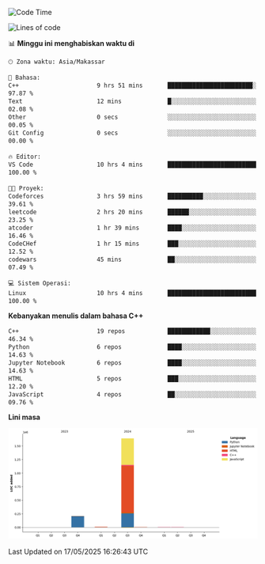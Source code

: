 <!--START_SECTION:waka-->
![Code Time](http://img.shields.io/badge/Code%20Time-212%20hrs%2015%20mins-blue)

![Lines of code](https://img.shields.io/badge/Sejak%20Hello%20World%20aku%20telah%20menulis-1.9%20million%20baris%20kode-blue)

📊 **Minggu ini menghabiskan waktu di** 

```text
🕑︎ Zona waktu: Asia/Makassar

💬 Bahasa: 
C++                      9 hrs 51 mins       ████████████████████████░   97.87 % 
Text                     12 mins             █░░░░░░░░░░░░░░░░░░░░░░░░   02.08 % 
Other                    0 secs              ░░░░░░░░░░░░░░░░░░░░░░░░░   00.05 % 
Git Config               0 secs              ░░░░░░░░░░░░░░░░░░░░░░░░░   00.00 % 

🔥 Editor: 
VS Code                  10 hrs 4 mins       █████████████████████████   100.00 % 

🐱‍💻 Proyek: 
Codeforces               3 hrs 59 mins       ██████████░░░░░░░░░░░░░░░   39.61 % 
leetcode                 2 hrs 20 mins       ██████░░░░░░░░░░░░░░░░░░░   23.25 % 
atcoder                  1 hr 39 mins        ████░░░░░░░░░░░░░░░░░░░░░   16.46 % 
CodeCHef                 1 hr 15 mins        ███░░░░░░░░░░░░░░░░░░░░░░   12.52 % 
codewars                 45 mins             ██░░░░░░░░░░░░░░░░░░░░░░░   07.49 % 

💻 Sistem Operasi: 
Linux                    10 hrs 4 mins       █████████████████████████   100.00 % 
```

**Kebanyakan menulis dalam bahasa C++** 

```text
C++                      19 repos            ████████████░░░░░░░░░░░░░   46.34 % 
Python                   6 repos             ████░░░░░░░░░░░░░░░░░░░░░   14.63 % 
Jupyter Notebook         6 repos             ████░░░░░░░░░░░░░░░░░░░░░   14.63 % 
HTML                     5 repos             ███░░░░░░░░░░░░░░░░░░░░░░   12.20 % 
JavaScript               4 repos             ██░░░░░░░░░░░░░░░░░░░░░░░   09.76 % 
```



**Lini masa**

![Lines of Code chart](https://raw.githubusercontent.com/yusuf601/yusuf601/main/assets/bar_graph.png)


 Last Updated on 17/05/2025 16:26:43 UTC
<!--END_SECTION:waka-->
